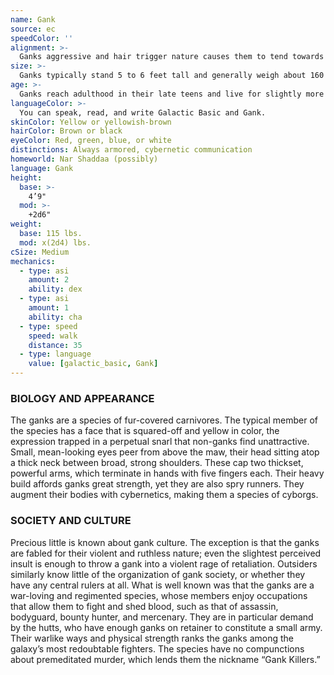 ```yaml
---
name: Gank
source: ec
speedColor: ''
alignment: >-
  Ganks aggressive and hair trigger nature causes them to tend towards chaotic dark side, though there are exceptions.
size: >-
  Ganks typically stand 5 to 6 feet tall and generally weigh about 160 lbs. Regardless of your position in that range, your size is Medium.
age: >-
  Ganks reach adulthood in their late teens and live for slightly more than a century thanks to their cybernetics.
languageColor: >-
  You can speak, read, and write Galactic Basic and Gank. 
skinColor: Yellow or yellowish-brown
hairColor: Brown or black
eyeColor: Red, green, blue, or white
distinctions: Always armored, cybernetic communication
homeworld: Nar Shaddaa (possibly)
language: Gank
height:
  base: >-
    4’9"
  mod: >-
    +2d6"
weight:
  base: 115 lbs.
  mod: x(2d4) lbs.
cSize: Medium
mechanics:
  - type: asi
    amount: 2
    ability: dex
  - type: asi
    amount: 1
    ability: cha
  - type: speed
    speed: walk
    distance: 35
  - type: language
    value: [galactic_basic, Gank]
---
```

### BIOLOGY AND APPEARANCE
The ganks are a species of fur-covered carnivores. The typical member of the species has a face that is squared-off and yellow in color, the expression trapped in a perpetual snarl that non-ganks find unattractive. Small, mean-looking eyes peer from above the maw, their head sitting atop a thick neck between broad, strong shoulders. These cap two thickset, powerful arms, which terminate in hands with five fingers each. Their heavy build affords ganks great strength, yet they are also spry runners. They augment their bodies with cybernetics, making them a species of cyborgs.

### SOCIETY AND CULTURE
Precious little is known about gank culture. The exception is that the ganks are fabled for their violent and ruthless nature; even the slightest perceived insult is enough to throw a gank into a violent rage of retaliation. Outsiders similarly know little of the organization of gank society, or whether they have any central rulers at all. What is well known was that the ganks are a war-loving and regimented species, whose members enjoy occupations that allow them to fight and shed blood, such as that of assassin, bodyguard, bounty hunter, and mercenary. They are in particular demand by the hutts, who have enough ganks on retainer to constitute a small army. Their warlike ways and physical strength ranks the ganks among the galaxy’s most redoubtable fighters. The species have no compunctions about premeditated murder, which lends them the nickname “Gank Killers.”
    